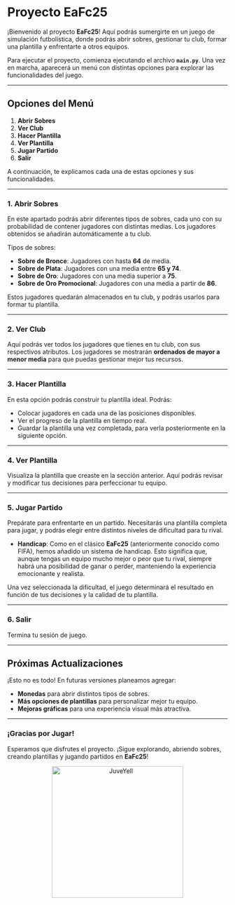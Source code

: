 # Proyecto EaFc25

¡Bienvenido al proyecto **EaFc25**! Aquí podrás sumergirte en un juego de simulación futbolística, donde podrás abrir sobres, gestionar tu club, formar una plantilla y enfrentarte a otros equipos.

Para ejecutar el proyecto, comienza ejecutando el archivo **`main.py`**. Una vez en marcha, aparecerá un menú con distintas opciones para explorar las funcionalidades del juego.

---

## Opciones del Menú

1. **Abrir Sobres**
2. **Ver Club**
3. **Hacer Plantilla**
4. **Ver Plantilla**
5. **Jugar Partido**
6. **Salir**

A continuación, te explicamos cada una de estas opciones y sus funcionalidades.

---

### 1. Abrir Sobres

En este apartado podrás abrir diferentes tipos de sobres, cada uno con su probabilidad de contener jugadores con distintas medias. Los jugadores obtenidos se añadirán automáticamente a tu club.

Tipos de sobres:
- **Sobre de Bronce**: Jugadores con hasta **64** de media.
- **Sobre de Plata**: Jugadores con una media entre **65 y 74**.
- **Sobre de Oro**: Jugadores con una media superior a **75**.
- **Sobre de Oro Promocional**: Jugadores con una media a partir de **86**.

Estos jugadores quedarán almacenados en tu club, y podrás usarlos para formar tu plantilla.

---

### 2. Ver Club

Aquí podrás ver todos los jugadores que tienes en tu club, con sus respectivos atributos. Los jugadores se mostrarán **ordenados de mayor a menor media** para que puedas gestionar mejor tus recursos.

---

### 3. Hacer Plantilla

En esta opción podrás construir tu plantilla ideal. Podrás:
- Colocar jugadores en cada una de las posiciones disponibles.
- Ver el progreso de la plantilla en tiempo real.
- Guardar la plantilla una vez completada, para verla posteriormente en la siguiente opción.

---

### 4. Ver Plantilla

Visualiza la plantilla que creaste en la sección anterior. Aquí podrás revisar y modificar tus decisiones para perfeccionar tu equipo.

---

### 5. Jugar Partido

Prepárate para enfrentarte en un partido. Necesitarás una plantilla completa para jugar, y podrás elegir entre distintos niveles de dificultad para tu rival.

- **Handicap**: Como en el clásico **EaFc25** (anteriormente conocido como FIFA), hemos añadido un sistema de handicap. Esto significa que, aunque tengas un equipo mucho mejor o peor que tu rival, siempre habrá una posibilidad de ganar o perder, manteniendo la experiencia emocionante y realista.

Una vez seleccionada la dificultad, el juego determinará el resultado en función de tus decisiones y la calidad de tu plantilla.

---

### 6. Salir

Termina tu sesión de juego.

---

## Próximas Actualizaciones

¡Esto no es todo! En futuras versiones planeamos agregar:

- **Monedas** para abrir distintos tipos de sobres.
- **Más opciones de plantillas** para personalizar mejor tu equipo.
- **Mejoras gráficas** para una experiencia visual más atractiva.

---

### ¡Gracias por Jugar!

Esperamos que disfrutes el proyecto. ¡Sigue explorando, abriendo sobres, creando plantillas y jugando partidos en **EaFc25**!


<div>
<p style = 'text-align:center;'>
<img src="https://i.imgur.com/VKUh2k1.jpeg" alt="JuveYell" width="300px">
</div>
